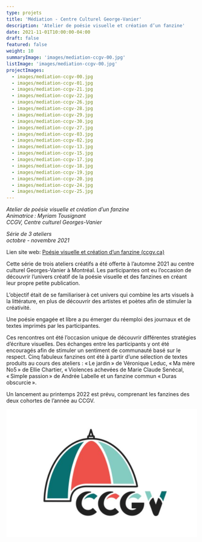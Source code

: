 ```yaml
---
type: projets
title: 'Médiation - Centre Culturel George-Vanier'
description: 'Atelier de poésie visuelle et création d’un fanzine'
date: 2021-11-01T10:00:00-04:00
draft: false
featured: false
weight: 10
summaryImage: 'images/mediation-ccgv-00.jpg'
listImage: 'images/mediation-ccgv-00.jpg'
projectImages:
  - images/mediation-ccgv-00.jpg
  - images/mediation-ccgv-01.jpg
  - images/mediation-ccgv-21.jpg
  - images/mediation-ccgv-22.jpg
  - images/mediation-ccgv-26.jpg
  - images/mediation-ccgv-28.jpg
  - images/mediation-ccgv-29.jpg
  - images/mediation-ccgv-30.jpg
  - images/mediation-ccgv-27.jpg
  - images/mediation-ccgv-03.jpg
  - images/mediation-ccgv-02.jpg
  - images/mediation-ccgv-13.jpg
  - images/mediation-ccgv-15.jpg
  - images/mediation-ccgv-17.jpg
  - images/mediation-ccgv-18.jpg
  - images/mediation-ccgv-19.jpg
  - images/mediation-ccgv-20.jpg
  - images/mediation-ccgv-24.jpg
  - images/mediation-ccgv-25.jpg
---
```


_Atelier de poésie visuelle et création d’un fanzine  
Animatrice : Myriam Tousignant  
CCGV, Centre culturel Georges-Vanier_

_Série de 3 ateliers  
octobre - novembre 2021_

Lien site web: [Poésie visuelle et création d’un fanzine (ccgv.ca)](https://www.ccgv.ca/formation/poesie-visuelle-et-creation-dun-fanzine/)

Cette série de trois ateliers créatifs a été offerte à l’automne 2021 au centre culturel Georges-Vanier à Montréal. Les participantes ont eu l’occasion de découvrir l’univers créatif de la poésie visuelle et des fanzines en créant leur propre petite publication.

L’objectif était de se familiariser à cet univers qui combine les arts visuels à la littérature, en plus de découvrir des artistes et poètes afin de stimuler la créativité.

Une poésie engagée et libre a pu émerger du réemploi des journaux et de textes imprimés par les participantes.

Ces rencontres ont été l’occasion unique de découvrir différentes stratégies d’écriture visuelles. Des échanges entre les participants y ont été encouragés afin de stimuler un sentiment de communauté basé sur le respect. Cinq fabuleux fanzines ont été à partir d’une sélection de textes produits au cours des ateliers : « Le jardin » de Véronique Leduc, « Ma mère No5 » de Ellie Chartier, « Violences achevées de Marie Claude Senécal, « Simple passion » de Andrée Labelle et un fanzine commun « Duras obscurcie ».

Un lancement au printemps 2022 est prévu, comprenant les fanzines des deux cohortes de l’année au CCGV.

[![CCGV](images/logo_CCGV.jpg)](https://www.ccgv.ca/)
